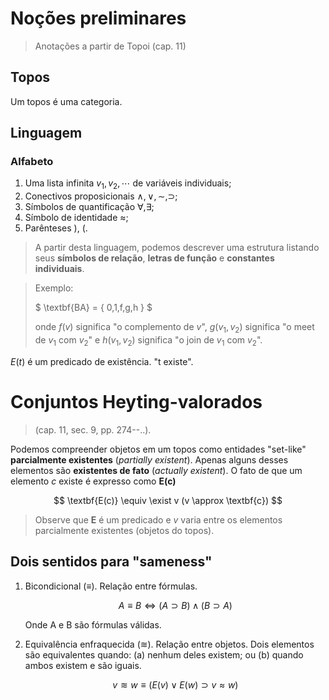 # Noções preliminares

> Anotações a partir de Topoi (cap. 11) 

## Topos

Um topos é uma categoria.

## Linguagem

### Alfabeto

1. Uma lista infinita $v_1,v_2, \cdots$ de variáveis individuais;
2. Conectivos proposicionais $\land, \lor, \sim, \supset$;
3. Símbolos de quantificação $\forall, \exists$;
4. Símbolo de identidade $\approx$;
5. Parênteses ), (.

> A partir desta linguagem, podemos descrever uma estrutura listando seus **símbolos de relação**, **letras de função** e **constantes individuais**.

> Exemplo: 
>
> $
> \textbf{BA} = \{ 0,1,f,g,h \}
> $
>
> onde $f(v)$ significa "o complemento de $v$", $g(v_1,v_2)$ significa "o meet de $v_1$ com $v_2$" e $h(v_1,v_2)$ significa "o join de $v_1$ com $v_2$".


$E(t)$ é um predicado de existência. "t existe".


# Conjuntos Heyting-valorados

> (cap. 11, sec. 9, pp. 274--..).

Podemos compreender objetos em um topos como entidades "set-like"  **parcialmente existentes** (*partially existent*). Apenas alguns desses elementos são **existentes de fato** (*actually existent*). O fato de que um elemento $c$ existe é expresso como $\textbf{E(c)}$

$$
\textbf{E(c)} \equiv \exist v (v \approx \textbf{c})
$$

> Observe que $\textbf{E}$ é um predicado e $v$ varia entre os elementos parcialmente existentes (objetos do topos).

## Dois sentidos para "sameness"



1.
    Bicondicional ($\equiv$). Relação entre fórmulas.

    $$
    A \equiv B  \Leftrightarrow (A \supset B) \land (B \supset A)
$$

    Onde A e B são fórmulas válidas.

1. Equivalência enfraquecida ($≋$). Relação entre objetos. Dois elementos são equivalentes quando: (a) nenhum deles existem; ou (b) quando ambos existem e são iguais.

    $$
    v ≋ w \equiv (E(v) \lor E(w) \supset v \approx w)
$$
